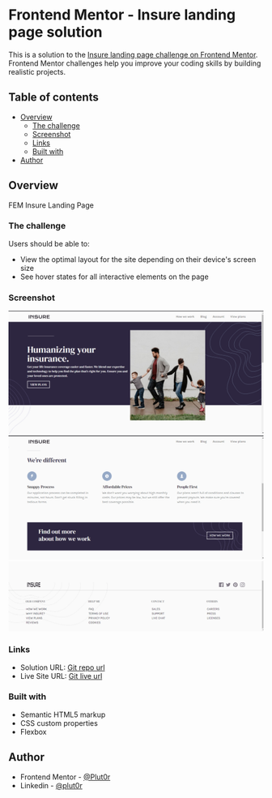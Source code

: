 # Frontend Mentor - Insure landing page solution

This is a solution to the [Insure landing page challenge on Frontend Mentor](https://www.frontendmentor.io/challenges/insure-landing-page-uTU68JV8). Frontend Mentor challenges help you improve your coding skills by building realistic projects. 

## Table of contents

- [Overview](#overview)
  - [The challenge](#the-challenge)
  - [Screenshot](#screenshot)
  - [Links](#links)
  - [Built with](#built-with)
- [Author](#author)


## Overview

FEM Insure Landing Page


### The challenge

Users should be able to:

- View the optimal layout for the site depending on their device's screen size
- See hover states for all interactive elements on the page


### Screenshot

![desktop-preview-1](./resources/screenshots/preview.png)
![desktop-preview-2](./resources/screenshots/preview-2.png)
![desktop-footer-preview](./resources/screenshots/footer-preview.png)


### Links

- Solution URL: [Git repo url](https://github.com/Plut0r/Insure)
- Live Site URL: [Git live url](https://your-live-site-url.com)


### Built with

- Semantic HTML5 markup
- CSS custom properties
- Flexbox
  

## Author

- Frontend Mentor - [@Plut0r](https://www.frontendmentor.io/profile/Plut0r)
- Linkedin - [@plut0r](www.linkedin.com/in/plut0r)
